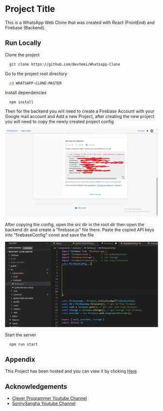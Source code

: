 # Project Title

This is a WhatsApp Web Clone that was created with React (FrontEnd) and Firebase (Backend).

## Run Locally

Clone the project

```bash
  git clone https://github.com/DevYemi/Whatsapp-Clone
```

Go to the project root directory

```bash
  cd WHATSAPP-CLONE-MASTER
```

Install dependencies

```bash
  npm install
```

Then for the backend you will need to create a Firebase Account with your Google mail account and Add a new Project, after creating the new project you will need to copy the newly created project config

![image](/public/img/readme1.png)

After copying the config, open the src dir in the root dir then open the backend dir and create a "firebase.js" file there. Paste the copied API keys into "firebaseConfig" const and save the file

![image](/public/img/readme2.png)

Start the server

```bash
  npm run start
```

## Appendix

This Project has been hosted and you can view it by clicking [Here](https://whatsappclone-f6d9e.web.app)

## Acknowledgements

- [Clever Programmer Youtube Channel](https://www.youtube.com/c/CleverProgrammer)
- [SonnySangha Youtube Channel](https://www.youtube.com/c/SonnySangha)
